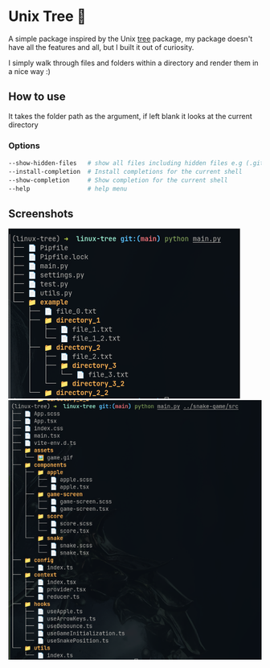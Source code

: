 # Unix Tree 🌳

A simple package inspired by the Unix [tree](https://www.geeksforgeeks.org/tree-command-unixlinux/) package, my package doesn't have all the features and all, but I built it out of curiosity.

I simply walk through files and folders within a directory and render them in a nice way :)

## How to use
It takes the folder path as the argument, if left blank it looks at the current directory

### Options
```bash
--show-hidden-files   # show all files including hidden files e.g (.git)
--install-completion  # Install completions for the current shell
--show-completion     # Show completion for the current shell
--help                # help menu
```

## Screenshots
![terminal screenshot](/assets/screenshot_1.png)
<br/>
![terminal screenshot](/assets/screenshot_2.png)
